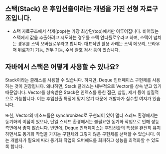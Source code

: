 ## 스택(Stack) 은 후입선출이라는 개념을 가진 선형 자료구조입니다. 
- 스택 자료구조에서 삭제(pop)는 가장 최상단(top)에서만 이루어집니다. 비어있는 스택에서 값을 추출하려고 시도하는 경우를 스택 언더플로우라고 하며, 스택이 넘치는 경우를 스택 오버플로우라고 합니다. 
대표적인 활용 사례는 스택 메모리, 브라우저 뒤로가기 기능, 언두 기능, 수식 괄호 검사 등이 있습니다.


## 자바에서 스택은 어떻게 사용할 수 있나요?
Stack이라는 클래스를 사용할 수 있습니다. 하지만, Deque 인터페이스 구현체를 사용하는 것이 권장됩니다. 왜냐하면, Stack 클래스는 내부적으로 Vector를 상속 받고 있기 때문입니다. 
Vector를 상속받은 Stack은 인덱스를 통한 접근, 삽입, 제거 등이 실질적으로 가능합니다. 이는 후입선출 특징에 맞지 않기 때문에 개발자가 실수할 여지가 있습니다.

또한, Vector의 메소드들은 synchronized로 구현되어 있어 멀티 스레드 환경에서는 동기화의 이점이 있으나, 단일 스레드 환경에서는 불필요한 동기화 작업으로 인해 성능 측면에서 좋지 않습니다. 
반면에, Deque 인터페이스는 후입선출의 특성을 완전히 유지하면서도 동기화 작업을 가지는 구현체와 그렇지 않은 구현체를 선택할 수 있습니다.
이는 개발자가 필요에 따라 동기화 작업의 오버헤드를 회피하고 성능을 최적화할 수 있도록 합니다.
